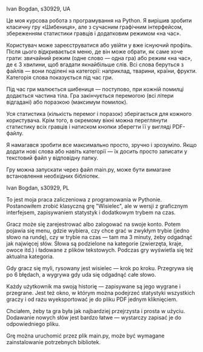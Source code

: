 Ivan Bogdan, s30929, UA

Це моя курсова робота з програмування на Python. Я вирішив зробити класичну гру «Шибениця», але з сучасним графічним інтерфейсом, збереженням статистики гравців і додатковим режимом «на час».

Користувач може зареєструватися або увійти у вже існуючий профіль. Після цього відкривається меню, де він може обрати, як саме хоче грати: звичайний режим (одне слово — одна гра) або режим «на час», де є 3 хвилини, щоб вгадати якнайбільше слів. Всі слова беруться з файлів — вони поділені на категорії: наприклад, тварини, країни, фрукти. Категорія слова показується під час гри.

Під час гри малюється шибениця — поступово, при кожній помилці додається частина тіла. Гра закінчується перемогою (всі літери відгадані) або поразкою (максимум помилок).

Уся статистика (кількість перемог і поразок) зберігається для кожного користувача. Крім того, в окремому вікні можна переглянути статистику всіх гравців і натиском кнопки зберегти її у вигляді PDF-файлу.

Я намагався зробити все максимально просто, зручно і зрозуміло. Якщо додати нові слова або навіть категорії — їх досить просто записати у текстовий файл у відповідну папку.

Гру можна запускати через файл main.py, може бути вимагане встановлення необхідних бібліотек.







Ivan Bogdan, s30929, PL

To jest moja praca zaliczeniowa z programowania w Pythonie. Postanowiłem zrobić klasyczną grę "Wisielec", ale w wersji z graficznym interfejsem, zapisywaniem statystyk i dodatkowym trybem na czas.

Gracz może się zarejestrować albo zalogować na swoje konto. Potem pojawia się menu, gdzie wybiera, czy chce grać w zwykłym trybie (jedno słowo na rundę), czy w trybie na czas — tam ma 3 minuty, żeby odgadnąć jak najwięcej słów. Słowa są podzielone na kategorie (zwierzęta, kraje, owoce itd.) i ładowane z plików tekstowych. Podczas gry wyświetla się też aktualna kategoria.

Gdy gracz się myli, rysowany jest wisielec — krok po kroku. Przegrywa się po 6 błędach, a wygrywa gdy uda się odgadnąć całe słowo.

Każdy użytkownik ma swoją historię — zapisywane są jego wygrane i przegrane. Jest też okno, w którym można podejrzeć statystyki wszystkich graczy i od razu wyeksportować je do pliku PDF jednym kliknięciem.

Chciałem, żeby ta gra była jak najbardziej przejrzysta i prosta w użyciu. Dodawanie nowych słów jest bardzo łatwe — wystarczy zapisać je do odpowiedniego pliku.

Grę można uruchomić przez plik main.py, może być wymagane zainstalowanie potrzebnych bibliotek.
